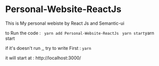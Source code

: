 # Personal-Website-ReactJs

This is My personal webiste by React Js and Semantic-ui

to Run the code : 
<code> yarn add Personal-Website-ReactJs </code>
<code>yarn start</code>yarn start


if it's doesn't run ,, try to write First : <code>yarn</code> 


>>>>>>>>>>>>>>>>>>>>>>>>>>>>>>>>>>>>>>>>>>>>>>>>>>>>>>>>>>>

it will start at : http://localhost:3000/
